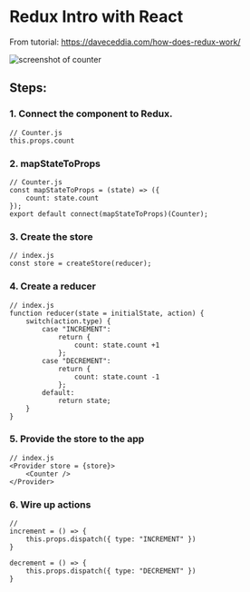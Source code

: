 # Redux Intro with React

From tutorial: https://daveceddia.com/how-does-redux-work/

![screenshot of counter](https://i.imgur.com/0RwTqxV.png)

## Steps:
### 1. Connect the component to Redux.  
```
// Counter.js
this.props.count
```
### 2. mapStateToProps
```
// Counter.js
const mapStateToProps = (state) => ({
    count: state.count
});
export default connect(mapStateToProps)(Counter);
```
### 3. Create the store
```
// index.js
const store = createStore(reducer);
```
### 4. Create a reducer
```
// index.js
function reducer(state = initialState, action) {
    switch(action.type) {
        case "INCREMENT":
            return {
                count: state.count +1
            };
        case "DECREMENT":
            return {
                count: state.count -1
            };
        default:
            return state;
    }
}
```
### 5. Provide the store to the app
```
// index.js
<Provider store = {store}>
    <Counter />
</Provider>
```
### 6. Wire up actions
```
// 
increment = () => {
    this.props.dispatch({ type: "INCREMENT" })
}

decrement = () => {
    this.props.dispatch({ type: "DECREMENT" })
}
```
